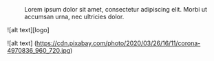 <dl>
   <dd>Lorem ipsum dolor sit amet, consectetur adipiscing elit. Morbi ut accumsan urna, nec ultricies dolor.</dd>
</dl>
![alt text][logo]

[logo]: (https://cdn.pixabay.com/photo/2020/03/26/16/11/corona-4970836_960_720.jpg)"img"

![alt text] (https://cdn.pixabay.com/photo/2020/03/26/16/11/corona-4970836_960_720.jpg)
